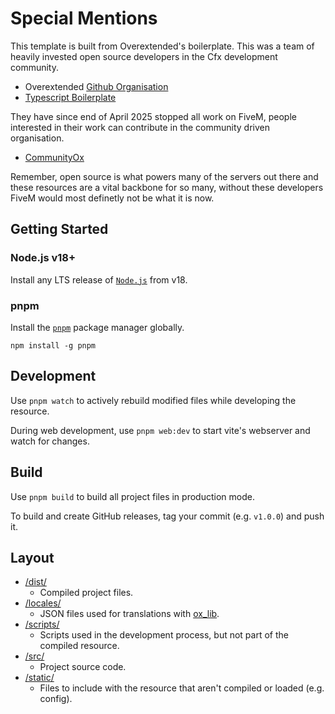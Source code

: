 # Special Mentions

This template is built from Overextended's boilerplate. This was a team of heavily invested open source developers in the Cfx development community.
- Overextended [Github Organisation](https://github.com/overextended)
- [Typescript Boilerplate](https://github.com/overextended/fivem-typescript-boilerplate)

They have since end of April 2025 stopped all work on FiveM, people interested in their work can contribute in the community driven organisation.
- [CommunityOx](https://github.com/CommunityOx)

Remember, open source is what powers many of the servers out there and these resources are a vital backbone for so many, without these developers FiveM would most definetly not be what it is now.

## Getting Started

### Node.js v18+

Install any LTS release of [`Node.js`](https://nodejs.org/) from v18.

### pnpm

Install the [`pnpm`](https://pnpm.io/installation) package manager globally.

```
npm install -g pnpm
```

## Development

Use `pnpm watch` to actively rebuild modified files while developing the resource.

During web development, use `pnpm web:dev` to start vite's webserver and watch for changes.

## Build

Use `pnpm build` to build all project files in production mode.

To build and create GitHub releases, tag your commit (e.g. `v1.0.0`) and push it.

## Layout

- [/dist/](dist)
  - Compiled project files.
- [/locales/](locales)
  - JSON files used for translations with [ox_lib](https://overextended.dev/ox_lib/Modules/Locale/Shared).
- [/scripts/](scripts)
  - Scripts used in the development process, but not part of the compiled resource.
- [/src/](src)
  - Project source code.
- [/static/](static)
  - Files to include with the resource that aren't compiled or loaded (e.g. config).
